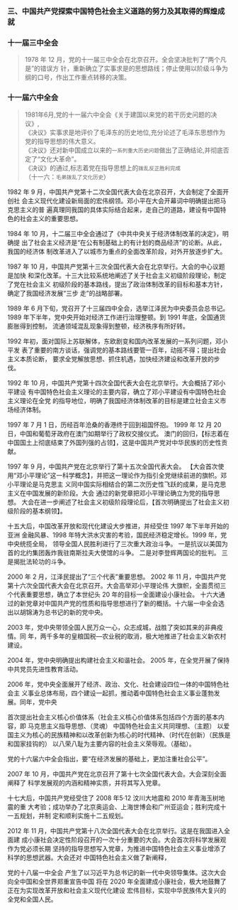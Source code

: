 ### 三、中国共产党探索中国特色社会主义道路的努力及其取得的辉煌成就
### 十一届三中全会
>   1978 年 12 月，党的十一届三中全会在北京召开。全会坚决批判了“两个凡是”的错误方
    针，重新确立了实事求是的思想路线；停止使用以阶级斗争为纲的口号，作出工作重点转移的决策。

### 十一届六中全会
>   1981年6月,党的十一届六中全会《关于建国以来党的若干历史问题的决议》,    
    《决议》实事求是地评价了毛泽东的历史地位,充分论述了毛泽东思想作为党的指导思想的伟大意义。     
    《决议》还对新中国成立以来的`一系列重大历史问题`做出了正确结论,并彻底否定了“文化大革命”。    
    《决议》的通过,标志着党在指导思想上的`拨乱反正胜利完成`    
    （十一六：`毛弟拨乱了文化历史`）

1982 年 9 月，中国共产党第十二次全国代表大会在北京召开，大会制定了全面开创社
会主义现代化建设新局面的宏伟纲领。邓小平在大会开幕词中明确提出把马克思主义的普
遍真理同我国的具体实际结合起来，走自己的道路，建设有中国特色的社会主义的重要思想。

1984 年 10 月，十二届三中全会通过了《中共中央关于经济体制改革的决定》，明确提
出了社会主义经济是“在公有制基础上的有计划的商品经济”的论断。从此，我国的经济体
制改革进入了以城市为重点的全面改革阶段，对外开放逐步扩大。

1987 年 10 月，中国共产党第十三次全国代表大会在北京举行。大会的中心议题是加快
和深化改革。十三大比较系统地阐述了关于社会主义初级阶段理论，制定了党在社会主义
初级阶段的基本路线，提出了政治体制改革的目标和基本方针，确定了我国经济发展“三步
走”的战略部署。

1989 年 6 月下旬，党召开了十三届四中全会，选举江泽民为中央委员会总书记。1989
年下半年，党中央开始对经济工作进行治理整顿。到 1991 年底，全国通货膨胀得到控制，
流通领域混乱现象得到整顿，经济秩序有所好转。

1992 年初，面对国际上苏联解体，东欧剧变和国内改革发展的一系列问题，邓小平发
表了重要的南方谈话，强调党的基本路线要管一百年，动摇不得；提出社会主义本质论断，
要求全党解放思想、抓住机遇，加快经济建设和改革开放的步伐。

1992 年 10 月，中国共产党第十四次全国代表大会在北京举行。大会概括了邓小平建设
有中国特色社会主义理论的主要内容，确立了邓小平建设有中国特色社会主义理论在全党
的指导地位，明确了我国经济体制改革的目标是建立社会主义市场经济体制。

1997 年 7 月 1 日，历经百年沧桑的香港终于回到祖国怀抱。
1999 年 12 月 20 日，中国和葡萄牙政府在澳门如期举行了政权交接仪式。
澳门的回归，【标志着在中国国土上彻底结束了外国列强的占领】，这是中国共产党对中华民族的历史性贡献。

1997 年 9 月，中国共产党在北京举行了第十五次全国代表大会。
【大会首次使用“邓小平理论”这一科学概念】，并把这一理论作为指引全党继续前进的旗帜。邓小平理论是马克思主
义同中国实际相结合的第二次历史性飞跃的成果，是马克思主义在中国发展的新阶段。大会
通过的新党章把邓小平理论确立为党的指导思想。
大会在进一步阐述了社会主义初级阶段理论后，【首次明确提出了社会主义初级阶段的基本纲领】。

十五大后，中国改革开放和现代化建设大步推进，并经受住 1997 年下半年开始的亚洲
金融风暴、1998 年特大洪水灾害的考验，国民经济稳定增长。1999 年，党中央统揽全局，
领导全国人民胜利进行了三次重大政治斗争。
    一是抗议以美国为首的北约集团轰炸我驻南斯拉夫大使馆的斗争。
    二是对李登辉两国论的批判。
    三是揭批法轮功的斗争。

2000 年 2 月，江泽民提出了“三个代表”重要思想。
2002 年 11 月，中国共产党第十六次全国代表大会在北京召开。大会高举邓小平理论伟
大旗帜，全面贯彻三个代表重要思想，确立了本世纪头 20 年的目标一全面建设小康社会。
十六大通过的新党章对中国共产党的性质和指导思想进行了新的概括。十六届一中全会选
出以胡锦涛为总书记的新的党中央。

2003 年，党中央带领全国人民万众一心，众志成城，战胜了突如其来的非典疫情。同
年，两千多年的皇粮国税—农业税的取消，极大地推进了社会主义新农村建设。

2004 年，党中央明确提出构建社会主义和谐社会。
2005 年，在全党开展了保持中共党员先进性教育活动。

2006 年，党中央全面展开了经济、政治、文化、社会建设四位一体的中国特色社会主
义事业总体布局，四个建设一起抓，推动着中国特色社会主义事业蓬勃发展。同年，党中央

首次提出社会主义核心价值体系（社会主义核心价值体系包括四个方面的基本内容，即
    马克思主义指导思想、（灵魂）
    中国特色社会主义共同理想、（主题）
    以爱国主义为核心的民族精神和以改革创新为核心的时代精神、（时代在创新）（民族是和国家挂钩的）
    以八荣八耻为主要内容的社会主义荣辱观。（基础）。






党的十六届六中全会指出，要“在经济发展的基础上，更加注重社会公平”。

2007 年 10 月，中国共产党在北京召开了第十七次全国代表大会。大会深刻全面阐释了
科学发展观的内涵和精神实质，并将其写入党章。

十七大后，中国共产党经受住了 2008 年5·12 汶川大地震和 2010 年青海玉树地震的重
大考验；成功举办了北京奥运会、上海世博会和广州亚运会；胜利完成十一五规划，并制
定和顺利实施十二五规划。

2012 年 11 月，中国共产党第十八次全国代表大会在北京举行。这是在我国进入全面建
成小康社会决定性阶段召开的一次十分重要的大会。大会首次将科学发展观作为党必须长期
坚持的指导思想写入党章，为推进中国特色社会主义事业增添了科学的思想武器。大会还对
中国特色社会主义做了新阐释，


党的十八届一中全会
产生了以习近平为总书记的新一代中央领导集体。这次大会向全中国和全世界郑重宣告中国
将在 2020 年全面建成小康社会，极大地鼓舞了正在为实现改革开放和社会主义现代化建设
宏伟目标，实现中华民族伟大复兴的全党和全国人民。
